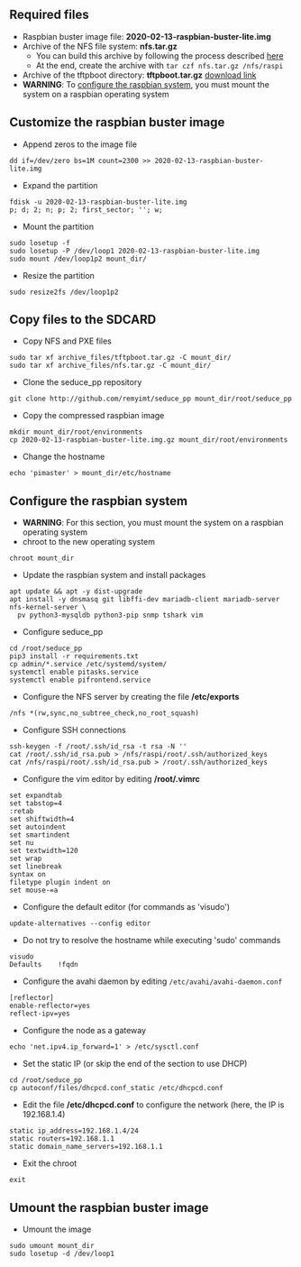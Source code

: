 ## Required files
* Raspbian buster image file: __2020-02-13-raspbian-buster-lite.img__
* Archive of the NFS file system: __nfs.tar.gz__
  * You can build this archive by following the process described [here](../README.md#prepare-nfs-boot-filesystem)
  * At the end, create the archive with `tar czf nfs.tar.gz /nfs/raspi`
* Archive of the tftpboot directory: __tftpboot.tar.gz__ [download link](https://github.com/remyimt/imt-piseduce-conf/blob/master/tftpboot.tar.gz)
* __WARNING__: To [configure the raspbian system](#configure-the-raspbian-system), you must mount the system on a raspbian operating system

## Customize the raspbian buster image
* Append zeros to the image file
```
dd if=/dev/zero bs=1M count=2300 >> 2020-02-13-raspbian-buster-lite.img
```
* Expand the partition
```
fdisk -u 2020-02-13-raspbian-buster-lite.img
p; d; 2; n; p; 2; first_sector; ''; w;
```
* Mount the partition
```
sudo losetup -f
sudo losetup -P /dev/loop1 2020-02-13-raspbian-buster-lite.img
sudo mount /dev/loop1p2 mount_dir/
```
* Resize the partition
```
sudo resize2fs /dev/loop1p2
```

## Copy files to the SDCARD
* Copy NFS and PXE files
```
sudo tar xf archive_files/tftpboot.tar.gz -C mount_dir/
sudo tar xf archive_files/nfs.tar.gz -C mount_dir/
```
* Clone the seduce_pp repository
```
git clone http://github.com/remyimt/seduce_pp mount_dir/root/seduce_pp
```
* Copy the compressed raspbian image
```
mkdir mount_dir/root/environments
cp 2020-02-13-raspbian-buster-lite.img.gz mount_dir/root/environments
```
* Change the hostname
```
echo 'pimaster' > mount_dir/etc/hostname
```

## Configure the raspbian system
* __WARNING__: For this section, you must mount the system on a raspbian operating system
* chroot to the new operating system
```
chroot mount_dir
```
* Update the raspbian system and install packages
```
apt update && apt -y dist-upgrade
apt install -y dnsmasq git libffi-dev mariadb-client mariadb-server nfs-kernel-server \
  pv python3-mysqldb python3-pip snmp tshark vim
```
* Configure seduce_pp
```
cd /root/seduce_pp
pip3 install -r requirements.txt
cp admin/*.service /etc/systemd/system/
systemctl enable pitasks.service
systemctl enable pifrontend.service
```
* Configure the NFS server by creating the file **/etc/exports**
```
/nfs *(rw,sync,no_subtree_check,no_root_squash)
```
* Configure SSH connections
```
ssh-keygen -f /root/.ssh/id_rsa -t rsa -N ''
cat /root/.ssh/id_rsa.pub > /nfs/raspi/root/.ssh/authorized_keys
cat /nfs/raspi/root/.ssh/id_rsa.pub > /root/.ssh/authorized_keys
```
* Configure the vim editor by editing **/root/.vimrc**
```
set expandtab
set tabstop=4
:retab
set shiftwidth=4
set autoindent
set smartindent
set nu
set textwidth=120
set wrap
set linebreak
syntax on
filetype plugin indent on
set mouse-=a
```
* Configure the default editor (for commands as 'visudo')
```
update-alternatives --config editor
```
* Do not try to resolve the hostname while executing 'sudo' commands
```
visudo
Defaults    !fqdn
```
* Configure the avahi daemon by editing `/etc/avahi/avahi-daemon.conf`
```
[reflector]
enable-reflector=yes
reflect-ipv=yes
```
* Configure the node as a gateway
```
echo 'net.ipv4.ip_forward=1' > /etc/sysctl.conf
```
* Set the static IP (or skip the end of the section to use DHCP)
```
cd /root/seduce_pp
cp autoconf/files/dhcpcd.conf_static /etc/dhcpcd.conf
```
* Edit the file **/etc/dhcpcd.conf** to configure the network (here, the IP is 192.168.1.4)
```
static ip_address=192.168.1.4/24
static routers=192.168.1.1
static domain_name_servers=192.168.1.1
```
* Exit the chroot
```
exit
```

## Umount the raspbian buster image
* Umount the image
```
sudo umount mount_dir
sudo losetup -d /dev/loop1
```
